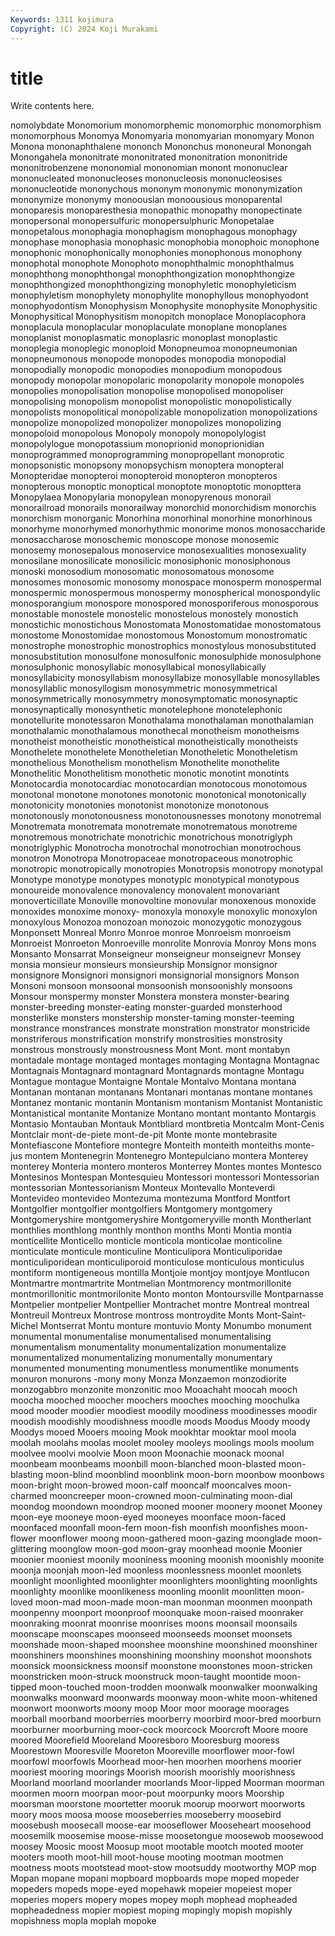 ```yaml
---
Keywords: 1311 kojimura
Copyright: (C) 2024 Koji Murakami
---
```


# title

Write contents here.



nomolybdate Monomorium monomorphemic monomorphic
monomorphism monomorphous Monomya Monomyaria monomyarian monomyary Monon Monona mononaphthalene mononch
Mononchus mononeural Monongah Monongahela mononitrate mononitrated mononitration mononitride mononitrobenzene mononomial
mononomian monont mononuclear mononucleated mononucleoses mononucleosis mononucleosises mononucleotide mononychous mononym
mononymic mononymization mononymize mononymy monoousian monoousious monoparental monoparesis monoparesthesia monopathic
monopathy monopectinate monopersonal monopersulfuric monopersulphuric Monopetalae monopetalous monophagia monophagism monophagous
monophagy monophase monophasia monophasic monophobia monophoic monophone monophonic monophonically monophonies
monophonous monophony monophotal monophote Monophoto monophthalmic monophthalmus monophthong monophthongal monophthongization
monophthongize monophthongized monophthongizing monophyletic monophyleticism monophyletism monophylety monophylite monophyllous monophyodont
monophyodontism Monophysism Monophysite monophysite Monophysitic Monophysitical Monophysitism monopitch monoplace Monoplacophora
monoplacula monoplacular monoplaculate monoplane monoplanes monoplanist monoplasmatic monoplasric monoplast monoplastic
monoplegia monoplegic monoploid Monopneumoa monopneumonian monopneumonous monopode monopodes monopodia monopodial
monopodially monopodic monopodies monopodium monopodous monopody monopolar monopolaric monopolarity monopole
monopoles monopolies monopolisation monopolise monopolised monopoliser monopolising monopolism monopolist monopolistic
monopolistically monopolists monopolitical monopolizable monopolization monopolizations monopolize monopolized monopolizer monopolizes
monopolizing monopoloid monopolous Monopoly monopoly monopolylogist monopolylogue monopotassium monoprionid monoprionidian
monoprogrammed monoprogramming monopropellant monoprotic monopsonistic monopsony monopsychism monoptera monopteral Monopteridae
monopteroi monopteroid monopteron monopteros monopterous monoptic monoptical monoptote monoptotic monopttera
Monopylaea Monopylaria monopylean monopyrenous monorail monorailroad monorails monorailway monorchid monorchidism
monorchis monorchism monorganic Monorhina monorhinal monorhine monorhinous monorhyme monorhymed monorhythmic
monorime monos monosaccharide monosaccharose monoschemic monoscope monose monosemic monosemy monosepalous
monoservice monosexualities monosexuality monosilane monosilicate monosilicic monosiphonic monosiphonous monoski monosodium
monosomatic monosomatous monosome monosomes monosomic monosomy monospace monosperm monospermal monospermic
monospermous monospermy monospherical monospondylic monosporangium monospore monospored monosporiferous monosporous monostable
monostele monostelic monostelous monostely monostich monostichic monostichous Monostomata Monostomatidae monostomatous
monostome Monostomidae monostomous Monostomum monostromatic monostrophe monostrophic monostrophics monostylous monosubstituted
monosubstitution monosulfone monosulfonic monosulphide monosulphone monosulphonic monosyllabic monosyllabical monosyllabically monosyllabicity
monosyllabism monosyllabize monosyllable monosyllables monosyllablic monosyllogism monosymmetric monosymmetrical monosymmetrically monosymmetry
monosymptomatic monosynaptic monosynaptically monosynthetic monotelephone monotelephonic monotellurite monotessaron Monothalama monothalaman
monothalamian monothalamic monothalamous monothecal monotheism monotheisms monotheist monotheistic monotheistical monotheistically
monotheists Monothelete monothelete Monotheletian Monotheletic Monotheletism monothelious Monothelism monothelism Monothelite
monothelite Monothelitic Monothelitism monothetic monotic monotint monotints Monotocardia monotocardiac monotocardian
monotocous monotomous monotonal monotone monotones monotonic monotonical monotonically monotonicity monotonies
monotonist monotonize monotonous monotonously monotonousness monotonousnesses monotony monotremal Monotremata monotremata
monotremate monotrematous monotreme monotremous monotrichate monotrichic monotrichous monotriglyph monotriglyphic Monotrocha
monotrochal monotrochian monotrochous monotron Monotropa Monotropaceae monotropaceous monotrophic monotropic monotropically
monotropies Monotropsis monotropy monotypal Monotype monotype monotypes monotypic monotypical monotypous
monoureide monovalence monovalency monovalent monovariant monoverticillate Monoville monovoltine monovular monoxenous
monoxide monoxides monoxime monoxy- monoxyla monoxyle monoxylic monoxylon monoxylous Monozoa
monozoan monozoic monozygotic monozygous Monponsett Monreal Monro Monroe monroe Monroeism
monroeism Monroeist Monroeton Monroeville monrolite Monrovia Monroy Mons mons Monsanto
Monsarrat Monseigneur monseigneur monseignevr Monsey monsia monsieur monsieurs monsieurship Monsignor
monsignor monsignore Monsignori monsignori monsignorial monsignors Monson Monsoni monsoon monsoonal
monsoonish monsoonishly monsoons Monsour monspermy monster Monstera monstera monster-bearing monster-breeding
monster-eating monster-guarded monsterhood monsterlike monsters monstership monster-taming monster-teeming monstrance monstrances
monstrate monstration monstrator monstricide monstriferous monstrification monstrify monstrosities monstrosity monstrous
monstrously monstrousness Mont Mont. mont montabyn montadale montage montaged montages
montaging Montagna Montagnac Montagnais Montagnard montagnard Montagnards montagne Montagu Montague
montague Montaigne Montale Montalvo Montana montana Montanan montanan montanans Montanari
montanas montane montanes Montanez montanic montanin Montanism montanism Montanist Montanistic
Montanistical montanite Montanize Montano montant montanto Montargis Montasio Montauban Montauk
Montbliard montbretia Montcalm Mont-Cenis Montclair mont-de-piete mont-de-pit Monte monte montebrasite
Montefiascone Montefiore montegre Monteith monteith monteiths monte-jus montem Montenegrin Montenegro
Montepulciano montera Monterey monterey Monteria montero monteros Monterrey Montes montes
Montesco Montesinos Montespan Montesquieu Montessori montessori Montessorian montessorian Montessorianism Monteux
Montevallo Monteverdi Montevideo montevideo Montezuma montezuma Montford Montfort Montgolfier montgolfier
montgolfiers Montgomery montgomery Montgomeryshire montgomeryshire Montgomeryville month Montherlant monthlies monthlong
monthly monthon months Monti Montia montia monticellite Monticello monticle monticola
monticolae monticoline monticulate monticule monticuline Monticulipora Monticuliporidae monticuliporidean monticuliporoid monticulose
monticulous monticulus montiform montigeneous montilla Montjoie montjoy montjoye Montlucon Montmartre
montmartrite Montmelian Montmorency montmorillonite montmorillonitic montmorilonite Monto monton Montoursville Montparnasse
Montpelier montpelier Montpellier Montrachet montre Montreal montreal Montreuil Montreux Montrose
montross montroydite Monts Mont-Saint-Michel Montserrat Montu monture montuvio Monty Monumbo
monument monumental monumentalise monumentalised monumentalising monumentalism monumentality monumentalization monumentalize monumentalized
monumentalizing monumentally monumentary monumented monumenting monumentless monumentlike monuments monuron monurons
-mony mony Monza Monzaemon monzodiorite monzogabbro monzonite monzonitic moo Mooachaht
moocah mooch moocha mooched moocher moochers mooches mooching moochulka mood
mooder moodier moodiest moodily moodiness moodinesses moodir moodish moodishly moodishness
moodle moods Moodus Moody moody Moodys mooed Mooers mooing Mook
mookhtar mooktar mool moola moolah moolahs moolas moolet mooley mooleys
moolings mools moolum moolvee moolvi moolvie Moon moon Moonachie moonack
moonal moonbeam moonbeams moonbill moon-blanched moon-blasted moon-blasting moon-blind moonblind moonblink
moon-born moonbow moonbows moon-bright moon-browed moon-calf mooncalf mooncalves moon-charmed mooncreeper
moon-crowned moon-culminating moon-dial moondog moondown moondrop mooned mooner moonery moonet
Mooney moon-eye mooneye moon-eyed mooneyes moonface moon-faced moonfaced moonfall moon-fern
moon-fish moonfish moonfishes moon-flower moonflower moong moon-gathered moon-gazing moonglade moon-glittering
moonglow moon-god moon-gray moonhead moonie Moonier moonier mooniest moonily mooniness
mooning moonish moonishly moonite moonja moonjah moon-led moonless moonlessness moonlet
moonlets moonlight moonlighted moonlighter moonlighters moonlighting moonlights moonlighty moonlike moonlikeness
moonling moonlit moonlitten moon-loved moon-mad moon-made moon-man moonman moonmen moonpath
moonpenny moonport moonproof moonquake moon-raised moonraker moonraking moonrat moonrise moonrises
moons moonsail moonsails moonscape moonscapes moonseed moonseeds moonset moonsets moonshade
moon-shaped moonshee moonshine moonshined moonshiner moonshiners moonshines moonshining moonshiny moonshot
moonshots moonsick moonsickness moonsif moonstone moonstones moon-stricken moonstricken moon-struck moonstruck
moon-taught moontide moon-tipped moon-touched moon-trodden moonwalk moonwalker moonwalking moonwalks moonward
moonwards moonway moon-white moon-whitened moonwort moonworts moony moop Moor moor
moorage moorages moorball moorband moorberries moorberry moorbird moor-bred moorburn moorburner
moorburning moor-cock moorcock Moorcroft Moore moore moored Moorefield Mooreland Mooresboro
Mooresburg mooress Moorestown Mooresville Mooreton Mooreville moorflower moor-fowl moorfowl moorfowls
Moorhead moor-hen moorhen moorhens moorier mooriest mooring moorings Moorish moorish
moorishly moorishness Moorland moorland moorlander moorlands Moor-lipped Moorman moorman moormen
moorn moorpan moor-pout moorpunky moors Moorship moorsman moorstone moortetter mooruk
moorup moorwort moorworts moory moos moosa moose mooseberries mooseberry moosebird
moosebush moosecall moose-ear mooseflower Mooseheart moosehood moosemilk moosemise moose-misse moosetongue
moosewob moosewood moosey Moosic moost Moosup moot mootable mootch mooted
mooter mooters mooth moot-hill moot-house mooting mootman mootmen mootness moots
mootstead moot-stow mootsuddy mootworthy MOP mop Mopan mopane mopani mopboard
mopboards mope moped mopeder mopeders mopeds mope-eyed mopehawk mopeier mopeiest
moper moperies mopers mopery mopes mopey moph mophead mopheaded mopheadedness
mopier mopiest moping mopingly mopish mopishly mopishness mopla moplah mopoke
